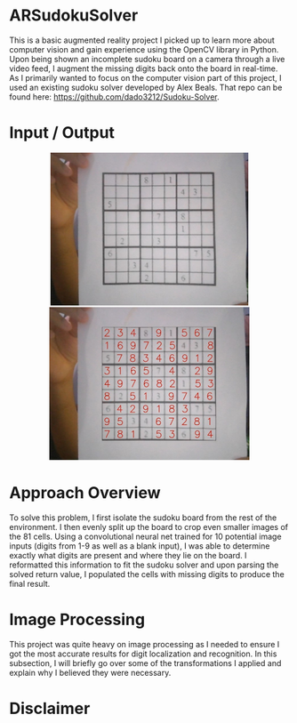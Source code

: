 # ARSudokuSolver
This is a basic augmented reality project I picked up to learn more about computer vision and gain experience using the OpenCV library in Python. Upon being shown an incomplete sudoku board on a camera through a live video feed, I augment the missing digits back onto the board in real-time. As I primarily wanted to focus on the computer vision part of this project, I used an existing sudoku solver developed by Alex Beals. That repo can be found here: https://github.com/dado3212/Sudoku-Solver.

# Input / Output
<p align="middle">
  <img src="visual_media/1_input_image.jpg" height=275/>
  <img src="visual_media/7_final_image.jpg" height=275/>
</p>

# Approach Overview
To solve this problem, I first isolate the sudoku board from the rest of the environment. I then evenly split up the board to crop even smaller images of the 81 cells. Using a convolutional neural net trained for 10 potential image inputs (digits from 1-9 as well as a blank input), I was able to determine exactly what digits are present and where they lie on the board. I reformatted this information to fit the sudoku solver and upon parsing the solved return value, I populated the cells with missing digits to produce the final result.

# Image Processing
This project was quite heavy on image processing as I needed to ensure I got the most accurate results for digit localization and recognition. In this subsection, I will briefly go over some of the transformations I applied and explain why I believed they were necessary.

# Disclaimer
